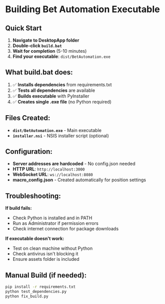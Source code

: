 # Building Bet Automation Executable

## Quick Start

1. **Navigate to DesktopApp folder**
2. **Double-click `build.bat`**
3. **Wait for completion** (5-10 minutes)
4. **Find your executable**: `dist/BetAutomation.exe`

## What build.bat does:

1. ✅ **Installs dependencies** from requirements.txt
2. ✅ **Tests all dependencies** are available
3. ✅ **Builds executable** with PyInstaller
4. ✅ **Creates single .exe file** (no Python required)

## Files Created:

- **`dist/BetAutomation.exe`** - Main executable
- **`installer.nsi`** - NSIS installer script (optional)

## Configuration:

- **Server addresses are hardcoded** - No config.json needed
- **HTTP URL**: `http://localhost:3000`
- **WebSocket URL**: `ws://localhost:8080`
- **macro_config.json** - Created automatically for position settings

## Troubleshooting:

**If build fails:**
- Check Python is installed and in PATH
- Run as Administrator if permission errors
- Check internet connection for package downloads

**If executable doesn't work:**
- Test on clean machine without Python
- Check antivirus isn't blocking it
- Ensure assets folder is included

## Manual Build (if needed):

```bash
pip install -r requirements.txt
python test_dependencies.py
python fix_build.py
``` 